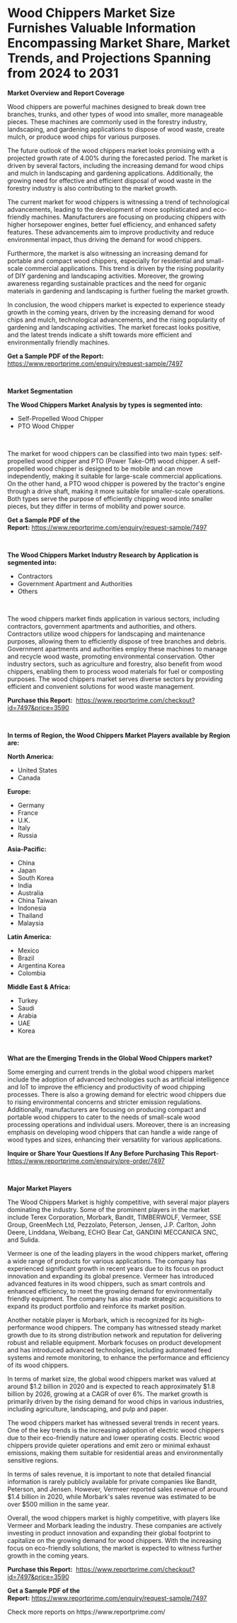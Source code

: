 <p><h1>Wood Chippers Market Size Furnishes Valuable Information Encompassing Market Share, Market Trends, and Projections Spanning from 2024 to 2031</h1></p><p><strong>Market Overview and Report Coverage</strong></p>
<p><p>Wood chippers are powerful machines designed to break down tree branches, trunks, and other types of wood into smaller, more manageable pieces. These machines are commonly used in the forestry industry, landscaping, and gardening applications to dispose of wood waste, create mulch, or produce wood chips for various purposes.</p><p>The future outlook of the wood chippers market looks promising with a projected growth rate of 4.00% during the forecasted period. The market is driven by several factors, including the increasing demand for wood chips and mulch in landscaping and gardening applications. Additionally, the growing need for effective and efficient disposal of wood waste in the forestry industry is also contributing to the market growth.</p><p>The current market for wood chippers is witnessing a trend of technological advancements, leading to the development of more sophisticated and eco-friendly machines. Manufacturers are focusing on producing chippers with higher horsepower engines, better fuel efficiency, and enhanced safety features. These advancements aim to improve productivity and reduce environmental impact, thus driving the demand for wood chippers.</p><p>Furthermore, the market is also witnessing an increasing demand for portable and compact wood chippers, especially for residential and small-scale commercial applications. This trend is driven by the rising popularity of DIY gardening and landscaping activities. Moreover, the growing awareness regarding sustainable practices and the need for organic materials in gardening and landscaping is further fueling the market growth.</p><p>In conclusion, the wood chippers market is expected to experience steady growth in the coming years, driven by the increasing demand for wood chips and mulch, technological advancements, and the rising popularity of gardening and landscaping activities. The market forecast looks positive, and the latest trends indicate a shift towards more efficient and environmentally friendly machines.</p></p>
<p><strong>Get a Sample PDF of the Report:</strong> <a href="https://www.reportprime.com/enquiry/request-sample/7497">https://www.reportprime.com/enquiry/request-sample/7497</a></p>
<p>&nbsp;</p>
<p><strong>Market Segmentation</strong></p>
<p><strong>The Wood Chippers Market Analysis by types is segmented into:</strong></p>
<p><ul><li>Self-Propelled Wood Chipper</li><li>PTO Wood Chipper</li></ul></p>
<p>&nbsp;</p>
<p><p>The market for wood chippers can be classified into two main types: self-propelled wood chipper and PTO (Power Take-Off) wood chipper. A self-propelled wood chipper is designed to be mobile and can move independently, making it suitable for large-scale commercial applications. On the other hand, a PTO wood chipper is powered by the tractor's engine through a drive shaft, making it more suitable for smaller-scale operations. Both types serve the purpose of efficiently chipping wood into smaller pieces, but they differ in terms of mobility and power source.</p></p>
<p><strong>Get a Sample PDF of the Report:</strong>&nbsp;<a href="https://www.reportprime.com/enquiry/request-sample/7497">https://www.reportprime.com/enquiry/request-sample/7497</a></p>
<p>&nbsp;</p>
<p><strong>The Wood Chippers Market Industry Research by Application is segmented into:</strong></p>
<p><ul><li>Contractors</li><li>Government Apartment and Authorities</li><li>Others</li></ul></p>
<p>&nbsp;</p>
<p><p>The wood chippers market finds application in various sectors, including contractors, government apartments and authorities, and others. Contractors utilize wood chippers for landscaping and maintenance purposes, allowing them to efficiently dispose of tree branches and debris. Government apartments and authorities employ these machines to manage and recycle wood waste, promoting environmental conservation. Other industry sectors, such as agriculture and forestry, also benefit from wood chippers, enabling them to process wood materials for fuel or composting purposes. The wood chippers market serves diverse sectors by providing efficient and convenient solutions for wood waste management.</p></p>
<p><strong>Purchase this Report:</strong>&nbsp; <a href="https://www.reportprime.com/checkout?id=7497&price=3590">https://www.reportprime.com/checkout?id=7497&price=3590</a></p>
<p>&nbsp;</p>
<p><strong>In terms of Region, the Wood Chippers Market Players available by Region are:</strong></p>
<p>
    <p> <strong> North America: </strong>
        <ul>
            <li>United States</li>
            <li>Canada</li>
        </ul>
        </p> 
    <p> <strong> Europe: </strong>
        <ul>
            <li>Germany</li>
            <li>France</li>
            <li>U.K.</li>
            <li>Italy</li>
            <li>Russia</li>
        </ul>
        </p> 
    <p> <strong> Asia-Pacific: </strong>
        <ul>
            <li>China</li>
            <li>Japan</li>
            <li>South Korea</li>
            <li>India</li>
            <li>Australia</li>
            <li>China Taiwan</li>
            <li>Indonesia</li>
            <li>Thailand</li>
            <li>Malaysia</li>
        </ul>
        </p> 
    <p> <strong> Latin America: </strong>
        <ul>
            <li>Mexico</li>
            <li>Brazil</li>
            <li>Argentina Korea</li>
            <li>Colombia</li>
        </ul>
        </p> 
    <p> <strong> Middle East & Africa: </strong>
        <ul>
            <li>Turkey</li>
            <li>Saudi</li>
            <li>Arabia</li>
            <li>UAE</li>
            <li>Korea</li>
        </ul>
    </p>
    </p>
<p>&nbsp;</p>
<p><strong>What are the Emerging Trends in the Global Wood Chippers market?</strong></p>
<p><p>Some emerging and current trends in the global wood chippers market include the adoption of advanced technologies such as artificial intelligence and IoT to improve the efficiency and productivity of wood chipping processes. There is also a growing demand for electric wood chippers due to rising environmental concerns and stricter emission regulations. Additionally, manufacturers are focusing on producing compact and portable wood chippers to cater to the needs of small-scale wood processing operations and individual users. Moreover, there is an increasing emphasis on developing wood chippers that can handle a wide range of wood types and sizes, enhancing their versatility for various applications.</p></p>
<p><strong>Inquire or Share Your Questions If Any Before Purchasing This Report</strong>- <a href="https://www.reportprime.com/enquiry/pre-order/7497">https://www.reportprime.com/enquiry/pre-order/7497</a></p>
<p>&nbsp;</p>
<p><strong>Major Market Players</strong></p>
<p><p>The Wood Chippers Market is highly competitive, with several major players dominating the industry. Some of the prominent players in the market include Terex Corporation, Morbark, Bandit, TIMBERWOLF, Vermeer, SSE Group, GreenMech Ltd, Pezzolato, Peterson, Jensen, J.P. Carlton, John Deere, Linddana, Weibang, ECHO Bear Cat, GANDINI MECCANICA SNC, and Sulida.</p><p>Vermeer is one of the leading players in the wood chippers market, offering a wide range of products for various applications. The company has experienced significant growth in recent years due to its focus on product innovation and expanding its global presence. Vermeer has introduced advanced features in its wood chippers, such as smart controls and enhanced efficiency, to meet the growing demand for environmentally friendly equipment. The company has also made strategic acquisitions to expand its product portfolio and reinforce its market position.</p><p>Another notable player is Morbark, which is recognized for its high-performance wood chippers. The company has witnessed steady market growth due to its strong distribution network and reputation for delivering robust and reliable equipment. Morbark focuses on product development and has introduced advanced technologies, including automated feed systems and remote monitoring, to enhance the performance and efficiency of its wood chippers.</p><p>In terms of market size, the global wood chippers market was valued at around $1.2 billion in 2020 and is expected to reach approximately $1.8 billion by 2026, growing at a CAGR of over 6%. The market growth is primarily driven by the rising demand for wood chips in various industries, including agriculture, landscaping, and pulp and paper.</p><p>The wood chippers market has witnessed several trends in recent years. One of the key trends is the increasing adoption of electric wood chippers due to their eco-friendly nature and lower operating costs. Electric wood chippers provide quieter operations and emit zero or minimal exhaust emissions, making them suitable for residential areas and environmentally sensitive regions.</p><p>In terms of sales revenue, it is important to note that detailed financial information is rarely publicly available for private companies like Bandit, Peterson, and Jensen. However, Vermeer reported sales revenue of around $1.4 billion in 2020, while Morbark's sales revenue was estimated to be over $500 million in the same year.</p><p>Overall, the wood chippers market is highly competitive, with players like Vermeer and Morbark leading the industry. These companies are actively investing in product innovation and expanding their global footprint to capitalize on the growing demand for wood chippers. With the increasing focus on eco-friendly solutions, the market is expected to witness further growth in the coming years.</p></p>
<p><strong>Purchase this Report:</strong>&nbsp;&nbsp;<a href="https://www.reportprime.com/checkout?id=7497&price=3590">https://www.reportprime.com/checkout?id=7497&price=3590</a></p>
<p></p>
<p><strong>Get a Sample PDF of the Report:</strong>&nbsp;<a href="https://www.reportprime.com/enquiry/request-sample/7497">https://www.reportprime.com/enquiry/request-sample/7497</a></p>
<p>Check more reports on https://www.reportprime.com/</p>